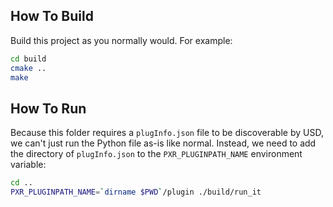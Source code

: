 ## How To Build

Build this project as you normally would. For example:

```bash
cd build
cmake ..
make
```


## How To Run

Because this folder requires a `plugInfo.json` file to be discoverable
by USD, we can't just run the Python file as-is like normal.
Instead, we need to add the directory of `plugInfo.json` to the
`PXR_PLUGINPATH_NAME` environment variable:

```bash
cd ..
PXR_PLUGINPATH_NAME=`dirname $PWD`/plugin ./build/run_it
```

